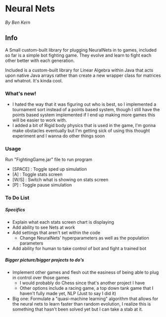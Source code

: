 # Neural Nets
*By Ben Kern*

## Info
A Small custom-built library for plugging NeuralNets in to games, included so far is a simple bot fighting game. They evolve and learn to fight each other better with each generation.

Included is a custom-built library for Linear Algebra within Java that acts upon native Java arrays rather than create a new wrapper class for matrices and whatnot. It's kinda cool.

### What's new!
- I hated the way that it was figuring out who is best, so I implemented a tournament sort instead of a points based system, though I still have the points based system implemented if I end up making more games this will be easier to work with.
- I added a bit of Rigid body physics that is used in the game, I'm gonna make obstacles eventually but I'm getting sick of using this thought experiment and I wanna do other things soon

### Usage
Run "FightingGame.jar" file to run program
- [SPACE] : Toggle sped up simulation
- [A] : Toggle stats screen
- [W/S] : Switch what is showing on stats screen
- [P] : Toggle pause simulation


### To Do List
##### Specifics
- Explain what each stats screen chart is displaying
- Add ability to see Nets at work
- Add settings that aren't set within the code
  - Change NeuralNets' hyperparameters as well as the population parameters
- Add ability for human to take control of bot and fight a trained bot

##### Bigger picture/bigger projects to do's
- Implement other games and flesh out the easiness of being able to plug in control over those games
  - I would probably do Chess since that's another project I have
  - Other options include a racing game, a top down tank game that I haven't fully made yet, NLP (Just to say I did it)
- Big one: Formulate a "quasi-machine learning" algorithm that allows for the neural nets to learn faster than random evolution, I realize this is something that hasn't been solved yet but I can take a stab at it.
